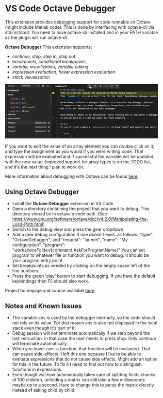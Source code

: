 # VS Code Octave Debugger

This extension provides debugging support for code runnable on Octave (might include Matlab code).
This is done by interfacing with octave-cli via stdin/stdout.
You need to have octave-cli installed and in your PATH variable as the plugin will run octave-cli.


**Octave Debugger**
This extension supports:
 * *continue*, *step*, *step in*, *step out*
 * *breakpoints*, *conditional breakpoints*,
 * *variable visualization*, *variable editing*
 * *expression evaluation*, *hover expression evaluation*
 * *stack visualization*

![Demo](images/OctaveDebugger.gif)


If you want to edit the value of an array element you can double click on it, and type the assignment as you would if you were writing code.
That expression will be evaluated and if successful the variable will be updated with the new value.
Improved support for array types is on the TODO list, and it's the next thing I plan to work on.

More information about debugging with Octave can be found
[here](https://www.gnu.org/software/octave/doc/v4.0.0/Debugging.html).


## Using Octave Debugger

* Install the **Octave Debugger** extension in VS Code.
* Open a directory containing the project that you want to debug. This directory should be in octave's code path. (See https://www.gnu.org/software/octave/doc/v4.2.0/Manipulating-the-Load-Path.html)
* Switch to the debug view and press the gear dropdown.
* Add a new debug configuration if one doesn't exist. as follows:
	"type": "OctaveDebugger", and
    "request": "launch",
    "name": "My configuration",
    "program": "${workspaceFolder}/${command:AskForProgramName}"
  You can set program to whatever file or function you want to debug. It should be your program entry point.
* Set breakpoints as needed by clicking on the empty space left of the line numbers.
* Press the green 'play' button to start debugging. If you have the default keybindings then F5 should also work.

Project homepage and source available
[here](https://github.com/paulo-fernando-silva/octave-debugger.git).

## Notes and Known Issues

* The variable ans is used by the debugger internally, so the code should not rely on its value. For that reason ans is also not displayed in the local stack even though it's part of it.
* Debug session will not terminate automatically if we step beyond the last instruction. In that case the user needs to press stop. Only continue will terminate automatically.
* When you hover over a function, that function will be evaluated. That can cause side-effects. I left this one because I like to be able to evaluate expressions that do not cause side effects. Might add an option for this in the future. To fix it I need to find out how to distinguish functions in expressions.
* Even though vsc now automatically takes care of splitting fields chunks of 100 children, unfolding a matrix can still take a few milliseconds maybe up to a second. Have to change this to parse the matrix directly instead of asking child by child.
